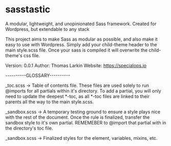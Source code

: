 # sasstastic
A modular, lightweight, and unopinionated Sass framework. Created for Wordpress, but extendable to any stack

This project aims to make Sass as modular as possible, and also make it easy to use with Wordpress. Simply add your child-theme header to the main style.scss file. Once your sass is compiled it will overwrite the child-theme's css file. 

Version: 0.0.1
Author: Thomas Larkin
Website:  https://specialops.io






----------GLOSSARY----------

_toc.scss -> Table of contents file. These files are used solely to run @imports for all partials within it's directory. To add a partial, you will only need to update the deepest *-toc, as all *-toc files are linked to their parents all the way to the main style.scss. 

_sandbox.scss -> A temporary testing ground to ensure a style plays nice with the rest of the document. Once the rule is finalized, transfer the sandbox style to it's own partial. REMEMEBER to @import that partial with in the directory's toc file.

_sandbox.scss -> Finalized styles for the element, variables, mixins, etc. 

